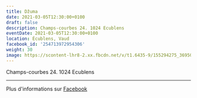 ```yaml
---
title: Džuma
date: 2021-03-05T12:30:00+0100
draft: false
description: Champs-courbes 24. 1024 Ecublens
eventDate: 2021-03-05T12:30:00+0100
location: Écublens, Vaud
facebook_id: '254713972954306'
weight: 30
image: https://scontent-lhr8-2.xx.fbcdn.net/v/t1.6435-9/155294275_3695079563921169_4909597834044538694_n.jpg?_nc_cat=101&ccb=1-7&_nc_sid=9e60e4&_nc_ohc=h0kdmj5xQY4Q7kNvwF4q8NU&_nc_oc=AdlvdJmjp2kPI9do_b2ZzB0O056j7BWqXy5f1e5gEI_zJWp_G99Ka0XzKctajSSuEz8&_nc_zt=23&_nc_ht=scontent-lhr8-2.xx&edm=ABTKTjYEAAAA&_nc_gid=QtG5mVOvZUVzaNJEzAuCdw&oh=00_AfTVWw3Vdom6CNoWTZrN_UcXDrEWm82RIMQ7yz6wpay-uw&oe=6892AD5B
---
```


Champs-courbes 24. 1024 Ecublens

---

Plus d'informations sur [Facebook](https://facebook.com/events/254713972954306)